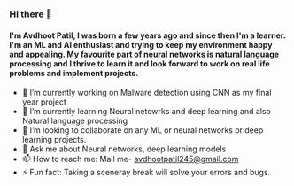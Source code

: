 ### Hi there 👋
#### I'm Avdhoot Patil, I was born a few years ago and since then I'm a learner. I'm an ML and AI enthusiast and trying to keep my environment happy and appealing. My favourite part of  neural networks is natural language processing and I thrive to learn it and look forward to work on real life problems and implement projects.

* 🔭 I’m currently working on Malware detection using CNN as my final year project
* 🌱 I’m currently learning Neural netowrks and deep learning  and also Natural language processing
* 👯 I’m looking to collaborate on any ML or neural networks or deep learning projects.
* 💬 Ask me about Neural networks, deep learning models 
* 📫 How to reach me: Mail me- avdhootpatil245@gmail.com 
* ⚡ Fun fact: Taking a sceneray break will solve your errors and bugs.


<!--
**avdhoot0303/avdhoot0303** is a ✨ _special_ ✨ repository because its `README.md` (this file) appears on your GitHub profile.

Here are some ideas to get you started:

